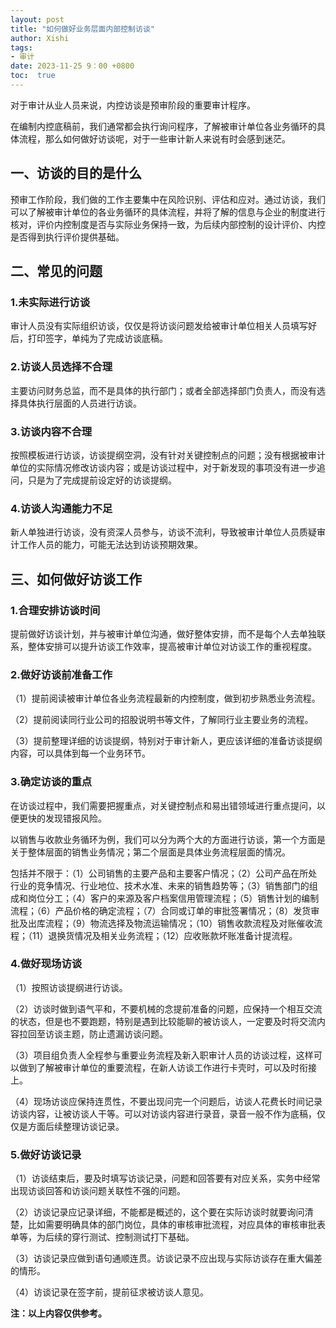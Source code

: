 ```yaml
---
layout: post
title: "如何做好业务层面内部控制访谈"
author: Xishi
tags:
- 审计
date: 2023-11-25 9：00 +0800
toc:  true
---
```

对于审计从业人员来说，内控访谈是预审阶段的重要审计程序。

在编制内控底稿前，我们通常都会执行询问程序，了解被审计单位各业务循环的具体流程，那么如何做好访谈呢，对于一些审计新人来说有时会感到迷茫。

## 一、访谈的目的是什么

预审工作阶段，我们做的工作主要集中在风险识别、评估和应对。通过访谈，我们可以了解被审计单位的各业务循环的具体流程，并将了解的信息与企业的制度进行核对，评价内控制度是否与实际业务保持一致，为后续内部控制的设计评价、内控是否得到执行评价提供基础。

## 二、常见的问题

### 1.未实际进行访谈

审计人员没有实际组织访谈，仅仅是将访谈问题发给被审计单位相关人员填写好后，打印签字，单纯为了完成访谈底稿。

### 2.访谈人员选择不合理

主要访问财务总监，而不是具体的执行部门；或者全部选择部门负责人，而没有选择具体执行层面的人员进行访谈。

### 3.访谈内容不合理

按照模板进行访谈，访谈提纲空洞，没有针对关键控制点的问题；没有根据被审计单位的实际情况修改访谈内容；或是访谈过程中，对于新发现的事项没有进一步追问，只是为了完成提前设定好的访谈提纲。

### 4.访谈人沟通能力不足

新人单独进行访谈，没有资深人员参与，访谈不流利，导致被审计单位人员质疑审计工作人员的能力，可能无法达到访谈预期效果。

## 三、如何做好访谈工作

### 1.合理安排访谈时间

提前做好访谈计划，并与被审计单位沟通，做好整体安排，而不是每个人去单独联系，整体安排可以提升访谈工作效率，提高被审计单位对访谈工作的重视程度。

### 2.做好访谈前准备工作

（1）提前阅读被审计单位各业务流程最新的内控制度，做到初步熟悉业务流程。

（2）提前阅读同行业公司的招股说明书等文件，了解同行业主要业务的流程。

（3）提前整理详细的访谈提纲，特别对于审计新人，更应该详细的准备访谈提纲内容，可以具体到每一个业务环节。

### 3.确定访谈的重点

在访谈过程中，我们需要把握重点，对关键控制点和易出错领域进行重点提问，以便更快的发现错报风险。

以销售与收款业务循环为例，我们可以分为两个大的方面进行访谈，第一个方面是关于整体层面的销售业务情况；第二个层面是具体业务流程层面的情况。

包括并不限于：（1）公司销售的主要产品和主要客户情况；（2）公司产品在所处行业的竞争情况、行业地位、技术水准、未来的销售趋势等；（3）销售部门的组成和岗位分工；（4）客户的来源及客户档案信用管理流程；（5）销售计划的编制流程；（6）产品价格的确定流程；（7）合同或订单的审批签署情况；（8）发货审批及出库流程；（9）物流选择及物流运输情况；（10）销售收款流程及对账催收流程；（11）退换货情况及相关业务流程；（12）应收账款坏账准备计提流程。

### 4.做好现场访谈

（1）按照访谈提纲进行访谈。

（2）访谈时做到语气平和，不要机械的念提前准备的问题，应保持一个相互交流的状态，但是也不要跑题，特别是遇到比较能聊的被访谈人，一定要及时将交流内容拉回至访谈主题，防止遗漏访谈问题。

（3）项目组负责人全程参与重要业务流程及新入职审计人员的访谈过程，这样可以做到了解被审计单位的重要流程，在新人访谈工作进行卡壳时，可以及时衔接上。

（4）现场访谈应保持连贯性，不要出现问完一个问题后，访谈人花费长时间记录访谈内容，让被访谈人干等。可以对访谈内容进行录音，录音一般不作为底稿，仅仅是方面后续整理访谈记录。

### 5.做好访谈记录

（1）访谈结束后，要及时填写访谈记录，问题和回答要有对应关系，实务中经常出现访谈回答和访谈问题关联性不强的问题。

（2）访谈记录应记录详细，不能都是概述的，这个要在实际访谈时就要询问清楚，比如需要明确具体的部门岗位，具体的审核审批流程，对应具体的审核审批表单等，为后续的穿行测试、控制测试打下基础。

（3）访谈记录应做到语句通顺连贯。访谈记录不应出现与实际访谈存在重大偏差的情形。

（4）访谈记录在签字前，提前征求被访谈人意见。

**注：以上内容仅供参考。**
